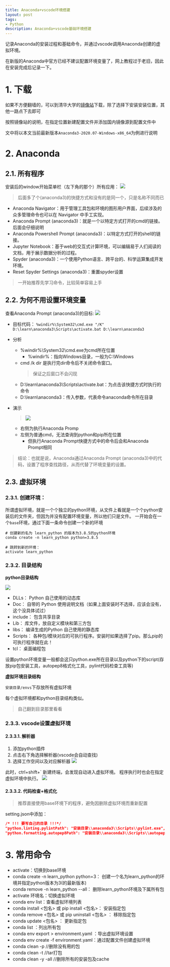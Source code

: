 ```yaml
---
title: Anaconda+vscode环境搭建
layout: post
tags:
- Python
description: Anaconda+vscode基础环境搭建
---
```


记录Anaconda的安装过程和基础命令，并通过vscode调用Anaconda创建的虚拟环境。

在新版的Anaconda中官方已经不建议配置环境变量了，网上教程过于老旧，因此在安装完成后记录一下。
<!-- more -->

# 1. 下载

如果不方便翻墙的，可以到清华大学的[镜像站](https://mirrors.tuna.tsinghua.edu.cn/help/anaconda/)下载，除了选择下安装安装位置，其他一路点下去即可

按照镜像站的说明，在指定位置新建配置文件并添加国内镜像源到配置文件中

文中将以本文当前最新版本`Anaconda3-2020.07-Windows-x86_64`为例进行说明


# 2. Anaconda

## 2.1. 所有程序

安装后的window开始菜单栏（左下角的那个）所有应用：
![](https://ae01.alicdn.com/kf/Hc2e07fffec8449abab743d1584fb53660.jpg)

> 后面多了个(anaconda3)的快捷方式和没有的是同一个，只是名称不同而已

- Anaconda Navigator：用于管理工具包和环境的图形用户界面，后续涉及的众多管理命令也可以在 Navigator 中手工实现。
- Anaconda Prompt (anaconda3)：就是一个以特定方式打开的cmd的链接。后面会仔细说明
- Anaconda Powershell Prompt (anaconda3)：以特定方式打开的shell的链接。
- Jupyter Notebook：基于web的交互式计算环境，可以编辑易于人们阅读的文档，用于展示数据分析的过程。
- Spyder (anaconda3)：一个使用Python语言、跨平台的、科学运算集成开发环境。
- Reset Spyder Settings (anaconda3)：重置spyder设置

> 一开始推荐先学习命令，比较简单容易上手

## 2.2. 为何不用设置环境变量

查看Anaconda Prompt (anaconda3)的目标:
![](https://ae01.alicdn.com/kf/H78568ae671b84fc1921b8e52171826ad5.jpg)

- 目标代码： `%windir%\System32\cmd.exe "/K" D:\learn\anaconda3\Scripts\activate.bat D:\learn\anaconda3`
- 分析
    - %windir%\System32\cmd.exe为cmd所在位置
        - %windir%：指向Windows目录，一般为C:\Windows
    - cmd /k dir 是执行完dir命令后不关闭命令窗口。 
        > 保证之后窗口不会闪现
    - D:\learn\anaconda3\Scripts\activate.bat：为点击该快捷方式时执行的命令
    - D:\learn\anaconda3：传入参数，代表命令anaconda命令所在目录

- 演示
    > ![](https://ae01.alicdn.com/kf/H1108a3f2341a49c0b79b1cfcd1d732323.jpg)
    - 右侧为执行Anaconda Promp
    - 左侧为普通cmd，无法查询到python和pip所在位置
        - 但执行Anaconda Prompt快捷方式中的命令后会和Anaconda Prompt相同

> 结论：也就是说，Anaconda通过Anaconda Prompt (anaconda3)中的代码，设置了程序查找路径，从而代替了环境变量的设置。

## 2.3. 虚拟环境

### 2.3.1. 创建环境：

所谓虚拟环境，就是一个个独立的python环境，从文件上看就是一个个python安装后的文件夹，但因为并没有配置环境变量，所以他们只是文件。
一开始会在一个`base`环境，通过下面一条命令创建一个新的环境
```
# 创建新的名为 learn_python 的版本为3.8.5的python环境
conda create -n learn_python python=3.8.5

# 跳转到新的环境：
activate learn_python
```

### 2.3.2. 目录结构

**python目录结构**

![](https://ae01.alicdn.com/kf/Hae4592f4e9104e4fa9fe48013be45dc7D.jpg)

- DLLs： Python 自己使用的动态库
- Doc： 自带的 Python 使用说明文档（如果上面安装时不选择，应该会没有，这个没具体试过）
- include： 包含共享目录
- Lib： 库文件，放自定义模块和第三方包
- libs： 编译生成的Python 自己使用的静态库
- Scripts： 各种包/模块对应的可执行程序。安装时如果选择了pip。那么pip的可执行程序就在此！
- tcl： 桌面编程包

设置python环境变量一般都会这只python.exe所在目录以及python下的script(存放pip包安装工具，autopep8格式化工具，pylint代码检查工具等)

**虚拟环境目录结构**

`安装目录/envs`下存放所有虚拟环境

每个虚拟环境都和python目录结构类似。
> 自己翻到目录那里看看

### 2.3.3. vscode设置虚拟环境

#### 2.3.3.1. 解析器

1. 添加python插件
2. 点击右下角选择解析器(vscode会自动查找)
3. 选择工作空间以及对应解析器
![](https://ae01.alicdn.com/kf/H42a38937363146a990d95878b4ec4ff6A.jpg)

此时，ctrl+shift+` 新建终端，会发现自动进入虚拟环境。
程序执行时也会在指定虚拟环境中执行。
![](https://ae01.alicdn.com/kf/Hdc8d5a9563e745579235eef2d39b5dee8.jpg)


#### 2.3.3.2. 代码检查+格式化

> 推荐直接使用base环境下的程序，避免因删除虚拟环境而重新配置

setting.json中添加：
```json
/* !!! 要写自己的目录 !!!*/
"python.linting.pylintPath": "安装目录\\anaconda3\\Scripts\\pylint.exe",
"python.formatting.autopep8Path": "安装目录\\anaconda3\\Scripts\\autopep8.exe"
```
# 3. 常用命令

- activate：切换到base环境
- conda create -n learn_python python=3： 创建一个名为learn_python的环境并指定python版本为3(的最新版本)
- conda remove -n learn_python --all： 删除learn_python环境及下属所有包
- activate 环境名：切换虚拟环境
- conda env list：查看虚拟环境列表
- conda install <包名> 或 pip install <包名>： 安装指定包
- conda remove <包名> 或 pip uninstall <包名> ： 移除指定包
- conda update <包名> ： 更新指定包
- conda list ：列出所有包
- conda env export > environment.yaml ：导出虚拟环境设置
- conda env create -f environment.yaml：通过配置文件创建虚拟环境
- conda clean -p      //删除没有用的包
- conda clean -t      //tar打包
- conda clean -y -all //删除所有的安装包及cache
